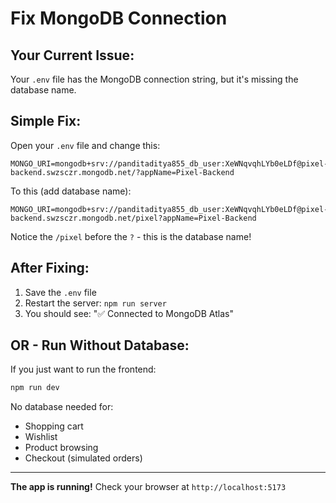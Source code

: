 # Fix MongoDB Connection

## Your Current Issue:

Your `.env` file has the MongoDB connection string, but it's missing the database name.

## Simple Fix:

Open your `.env` file and change this:

```
MONGO_URI=mongodb+srv://panditaditya855_db_user:XeWNqvqhLYb0eLDf@pixel-backend.swzsczr.mongodb.net/?appName=Pixel-Backend
```

To this (add database name):

```
MONGO_URI=mongodb+srv://panditaditya855_db_user:XeWNqvqhLYb0eLDf@pixel-backend.swzsczr.mongodb.net/pixel?appName=Pixel-Backend
```

Notice the `/pixel` before the `?` - this is the database name!

## After Fixing:

1. Save the `.env` file
2. Restart the server: `npm run server`
3. You should see: "✅ Connected to MongoDB Atlas"

## OR - Run Without Database:

If you just want to run the frontend:

```bash
npm run dev
```

No database needed for:
- Shopping cart
- Wishlist  
- Product browsing
- Checkout (simulated orders)

---

**The app is running!** Check your browser at `http://localhost:5173`

